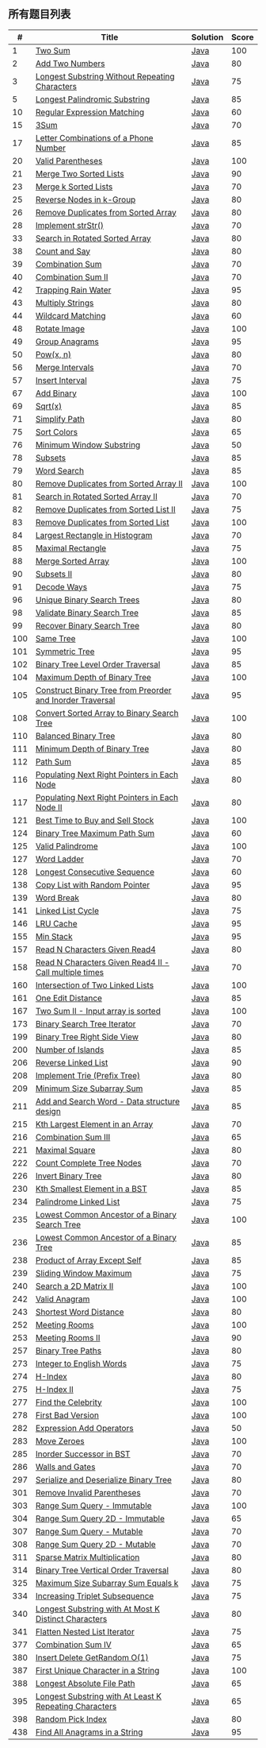 所有题目列表
------

|#|Title|Solution|Score|
|---|----| ----- |----|
|1|[Two Sum](https://leetcode.com/problems/two-sum/)|[Java](https://github.com/dingjikerbo/leetcode/blob/master/solution/src/main/java/com/inuker/solution/TwoSum.java)|100|
|2|[Add Two Numbers](https://leetcode.com/problems/add-two-numbers/)| [Java](https://github.com/dingjikerbo/leetcode/blob/master/solution/src/main/java/com/inuker/solution/AddTwoNumber.java)|80|
|3|[Longest Substring Without Repeating Characters](https://leetcode.com/problems/longest-substring-without-repeating-characters/)| [Java](https://github.com/dingjikerbo/leetcode/blob/master/solution/src/main/java/com/inuker/solution/LongestSubstringWithoutRepeatingCharacters.java)|75|
|5|[Longest Palindromic Substring](https://leetcode.com/problems/longest-palindromic-substring/)| [Java](https://github.com/dingjikerbo/leetcode/blob/master/solution/src/main/java/com/inuker/solution/LongestPalindromicSubstring.java)|85|
|10|[Regular Expression Matching](https://leetcode.com/problems/regular-expression-matching/)| [Java](https://github.com/dingjikerbo/leetcode/blob/master/solution/src/main/java/com/inuker/solution/RegularExpressionMatching.java)|60|
|15|[3Sum](https://leetcode.com/problems/3sum/)| [Java](https://github.com/dingjikerbo/leetcode/blob/master/solution/src/main/java/com/inuker/solution/ThreeSum.java)|70|
|17|[Letter Combinations of a Phone Number](https://leetcode.com/problems/letter-combinations-of-a-phone-number/)| [Java](https://github.com/dingjikerbo/leetcode/blob/master/solution/src/main/java/com/inuker/solution/LetterCombinationOfPhoneNumber.java)|85|
|20|[Valid Parentheses](https://leetcode.com/problems/valid-parentheses/)| [Java](https://github.com/dingjikerbo/leetcode/blob/master/solution/src/main/java/com/inuker/solution/ValidParentheses.java)|100|
|21|[Merge Two Sorted Lists](https://leetcode.com/problems/merge-two-sorted-lists/)| [Java](https://github.com/dingjikerbo/leetcode/blob/master/solution/src/main/java/com/inuker/solution/MergeTwoSortedList.java)|90|
|23|[Merge k Sorted Lists](https://leetcode.com/problems/merge-k-sorted-lists/)| [Java](https://github.com/dingjikerbo/leetcode/blob/master/solution/src/main/java/com/inuker/solution/MergeKSortedList.java)|70|
|25|[Reverse Nodes in k-Group](https://leetcode.com/problems/reverse-nodes-in-k-group/)| [Java](https://github.com/dingjikerbo/leetcode/blob/master/solution/src/main/java/com/inuker/solution/ReverseNodesInKGroup.java)|80|
|26|[Remove Duplicates from Sorted Array](https://leetcode.com/problems/remove-duplicates-from-sorted-array/)| [Java](https://github.com/dingjikerbo/leetcode/blob/master/solution/src/main/java/com/inuker/solution/RemoveDuplicatesFromSortedArray.java)|80|
|28|[ Implement strStr()](https://leetcode.com/problems/implement-strstr/)| [Java](https://github.com/dingjikerbo/leetcode/blob/master/solution/src/main/java/com/inuker/solution/StrStr.java)|70|
|33|[Search in Rotated Sorted Array](https://leetcode.com/problems/search-in-rotated-sorted-array/)| [Java](https://github.com/dingjikerbo/leetcode/blob/master/solution/src/main/java/com/inuker/solution/SearchInRotatedSortedArray.java)|80|
|38|[Count and Say](https://leetcode.com/problems/count-and-say/)| [Java](https://github.com/dingjikerbo/leetcode/blob/master/solution/src/main/java/com/inuker/solution/CountAndSay.java)|80|
|39|[Combination Sum](https://leetcode.com/problems/combination-sum/)| [Java](https://github.com/dingjikerbo/leetcode/blob/master/solution/src/main/java/com/inuker/solution/CombinationSum.java)|70|
|40|[Combination Sum II](https://leetcode.com/problems/combination-sum-ii/)| [Java](https://github.com/dingjikerbo/leetcode/blob/master/solution/src/main/java/com/inuker/solution/CombinationSumII.java)|70|
|42|[Trapping Rain Water](https://leetcode.com/problems/trapping-rain-water/)| [Java](https://github.com/dingjikerbo/leetcode/blob/master/solution/src/main/java/com/inuker/solution/TrappingRainWater.java)|95|
|43|[Multiply Strings](https://leetcode.com/problems/multiply-strings/)| [Java](https://github.com/dingjikerbo/leetcode/blob/master/solution/src/main/java/com/inuker/solution/MultiplyStrings.java)|80|
|44|[Wildcard Matching](https://leetcode.com/problems/wildcard-matching/)| [Java](https://github.com/dingjikerbo/leetcode/blob/master/solution/src/main/java/com/inuker/solution/WildcardMatching.java)|60|
|48|[Rotate Image](https://leetcode.com/problems/rotate-image/)| [Java](https://github.com/dingjikerbo/leetcode/blob/master/solution/src/main/java/com/inuker/solution/RotateImage.java)|100|
|49|[Group Anagrams](https://leetcode.com/problems/anagrams/)| [Java](https://github.com/dingjikerbo/leetcode/blob/master/solution/src/main/java/com/inuker/solution/GroupAnagrams.java)|95|
|50|[Pow(x, n)](https://leetcode.com/problems/powx-n/)| [Java](https://github.com/dingjikerbo/leetcode/blob/master/solution/src/main/java/com/inuker/solution/Pow.java)|80|
|56|[Merge Intervals](https://leetcode.com/problems/merge-intervals/)| [Java](https://github.com/dingjikerbo/leetcode/blob/master/solution/src/main/java/com/inuker/solution/MergeIntervals.java)|70|
|57|[Insert Interval](https://leetcode.com/problems/insert-interval/)| [Java](https://github.com/dingjikerbo/leetcode/blob/master/solution/src/main/java/com/inuker/solution/InsertInterval.java)|75|
|67|[Add Binary](https://leetcode.com/problems/add-binary/)| [Java](https://github.com/dingjikerbo/leetcode/blob/master/solution/src/main/java/com/inuker/solution/AddBinary.java)|100|
|69|[Sqrt(x)](https://leetcode.com/problems/sqrtx/)| [Java](https://github.com/dingjikerbo/leetcode/blob/master/solution/src/main/java/com/inuker/solution/Sqrt.java)|85|
|71|[Simplify Path](https://leetcode.com/problems/simplify-path/)| [Java](https://github.com/dingjikerbo/leetcode/blob/master/solution/src/main/java/com/inuker/solution/SimplifyPath.java)|80|
|75|[Sort Colors](https://leetcode.com/problems/sort-colors/)| [Java](https://github.com/dingjikerbo/leetcode/blob/master/solution/src/main/java/com/inuker/solution/SortColors.java)|65|
|76|[Minimum Window Substring](https://leetcode.com/problems/minimum-window-substring/)| [Java](https://github.com/dingjikerbo/leetcode/blob/master/solution/src/main/java/com/inuker/solution/MinimumWindowSubstring.java)|50|
|78|[Subsets](https://leetcode.com/problems/subsets/)| [Java](https://github.com/dingjikerbo/leetcode/blob/master/solution/src/main/java/com/inuker/solution/Subsets.java)|85|
|79|[Word Search](https://leetcode.com/problems/word-search/)| [Java](https://github.com/dingjikerbo/leetcode/blob/master/solution/src/main/java/com/inuker/solution/WordSearch.java)|85|
|80|[Remove Duplicates from Sorted Array II](https://leetcode.com/problems/remove-duplicates-from-sorted-array-ii/)| [Java](https://github.com/dingjikerbo/leetcode/blob/master/solution/src/main/java/com/inuker/solution/RemoveDuplicatesFromSortedArrayII.java)|100|
|81|[Search in Rotated Sorted Array II](https://leetcode.com/problems/search-in-rotated-sorted-array-ii/)| [Java](https://github.com/dingjikerbo/leetcode/blob/master/solution/src/main/java/com/inuker/solution/SearchInRotatedSortedArrayII.java)|70|
|82|[Remove Duplicates from Sorted List II](https://leetcode.com/problems/remove-duplicates-from-sorted-list-ii/)| [Java](https://github.com/dingjikerbo/leetcode/blob/master/solution/src/main/java/com/inuker/solution/RemoveDuplicatesFromSortedListII.java)|75|
|83|[Remove Duplicates from Sorted List](https://leetcode.com/problems/remove-duplicates-from-sorted-list/)| [Java](https://github.com/dingjikerbo/leetcode/blob/master/solution/src/main/java/com/inuker/solution/RemoveDuplicatesFromSortedList.java)|100|
|84|[Largest Rectangle in Histogram](https://leetcode.com/problems/largest-rectangle-in-histogram/)| [Java](https://github.com/dingjikerbo/leetcode/blob/master/solution/src/main/java/com/inuker/solution/LargestRectangleInHistogram.java)|70|
|85|[Maximal Rectangle](https://leetcode.com/problems/maximal-rectangle/)| [Java](https://github.com/dingjikerbo/leetcode/blob/master/solution/src/main/java/com/inuker/solution/MaximalRectangle.java)|75|
|88|[Merge Sorted Array](https://leetcode.com/problems/merge-sorted-array/)| [Java](https://github.com/dingjikerbo/leetcode/blob/master/solution/src/main/java/com/inuker/solution/MergeSortedArray.java)|100|
|90|[Subsets II](https://leetcode.com/problems/subsets-ii/)| [Java](https://github.com/dingjikerbo/leetcode/blob/master/solution/src/main/java/com/inuker/solution/SubsetsII.java)|80|
|91|[Decode Ways](https://leetcode.com/problems/decode-ways/)| [Java](https://github.com/dingjikerbo/leetcode/blob/master/solution/src/main/java/com/inuker/solution/DecodeWays.java)|75|
|96|[Unique Binary Search Trees](https://leetcode.com/problems/unique-binary-search-trees/)| [Java](https://github.com/dingjikerbo/leetcode/blob/master/solution/src/main/java/com/inuker/solution/UniqueBinarySearchTrees.java)|80|
|98|[Validate Binary Search Tree](https://leetcode.com/problems/validate-binary-search-tree/)| [Java](https://github.com/dingjikerbo/leetcode/blob/master/solution/src/main/java/com/inuker/solution/ValidateBinarySearchTree.java)|85|
|99|[Recover Binary Search Tree](https://leetcode.com/problems/recover-binary-search-tree/)| [Java](https://github.com/dingjikerbo/leetcode/blob/master/solution/src/main/java/com/inuker/solution/RecoverBinarySearchTree.java)|80|
|100|[Same Tree](https://leetcode.com/problems/same-tree/)| [Java](https://github.com/dingjikerbo/leetcode/blob/master/solution/src/main/java/com/inuker/solution/SameTree.java)|100|
|101|[Symmetric Tree](https://leetcode.com/problems/symmetric-tree/)| [Java](https://github.com/dingjikerbo/leetcode/blob/master/solution/src/main/java/com/inuker/solution/SymmetricTree.java)|95|
|102|[Binary Tree Level Order Traversal](https://leetcode.com/problems/binary-tree-level-order-traversal/)| [Java](https://github.com/dingjikerbo/leetcode/blob/master/solution/src/main/java/com/inuker/solution/BinaryTreeLevelOrderTraversal.java)|85|
|104|[Maximum Depth of Binary Tree](https://leetcode.com/problems/maximum-depth-of-binary-tree/)| [Java](https://github.com/dingjikerbo/leetcode/blob/master/solution/src/main/java/com/inuker/solution/MaximumDepthOfBinaryTree.java)|100|
|105|[Construct Binary Tree from Preorder and Inorder Traversal](https://leetcode.com/problems/construct-binary-tree-from-preorder-and-inorder-traversal/)| [Java](https://github.com/dingjikerbo/leetcode/blob/master/solution/src/main/java/com/inuker/solution/ConstructBinaryTreeFromPreorderInorderTraversal.java)|95|
|108|[Convert Sorted Array to Binary Search Tree](https://leetcode.com/problems/convert-sorted-array-to-binary-search-tree/)| [Java](https://github.com/dingjikerbo/leetcode/blob/master/solution/src/main/java/com/inuker/solution/ConvertSortedArrayToBinarySearchTree.java)|100|
|110|[Balanced Binary Tree](https://leetcode.com/problems/balanced-binary-tree/)| [Java](https://github.com/dingjikerbo/leetcode/blob/master/solution/src/main/java/com/inuker/solution/BalancedBinaryTree.java)|80|
|111|[Minimum Depth of Binary Tree](https://leetcode.com/problems/minimum-depth-of-binary-tree/)| [Java](https://github.com/dingjikerbo/leetcode/blob/master/solution/src/main/java/com/inuker/solution/MinimumDepthOfBinaryTree.java)|80|
|112|[Path Sum](https://leetcode.com/problems/path-sum/)| [Java](https://github.com/dingjikerbo/leetcode/blob/master/solution/src/main/java/com/inuker/solution/PathSum.java)|85|
|116|[Populating Next Right Pointers in Each Node](https://leetcode.com/problems/populating-next-right-pointers-in-each-node/)| [Java](https://github.com/dingjikerbo/leetcode/blob/master/solution/src/main/java/com/inuker/solution/PopulatingNextRightPointersInEachNode.java)|80|
|117|[Populating Next Right Pointers in Each Node II](https://leetcode.com/problems/populating-next-right-pointers-in-each-node-ii/)| [Java](https://github.com/dingjikerbo/leetcode/blob/master/solution/src/main/java/com/inuker/solution/PopulatingNextRightPointersInEachNodeII.java)|80|
|121|[Best Time to Buy and Sell Stock](https://leetcode.com/problems/best-time-to-buy-and-sell-stock/)| [Java](https://github.com/dingjikerbo/leetcode/blob/master/solution/src/main/java/com/inuker/solution/BestTimeBuySellStock.java)|100|
|124|[Binary Tree Maximum Path Sum](https://leetcode.com/problems/binary-tree-maximum-path-sum/)| [Java](https://github.com/dingjikerbo/leetcode/blob/master/solution/src/main/java/com/inuker/solution/BinaryTreeMaximumPathSum.java)|60|
|125|[Valid Palindrome](https://leetcode.com/problems/valid-palindrome/)| [Java](https://github.com/dingjikerbo/leetcode/blob/master/solution/src/main/java/com/inuker/solution/ValidPalindrome.java)|100|
|127|[Word Ladder](https://leetcode.com/problems/word-ladder/)| [Java](https://github.com/dingjikerbo/leetcode/blob/master/solution/src/main/java/com/inuker/solution/WordLadder.java)|70|
|128|[Longest Consecutive Sequence](https://leetcode.com/problems/longest-consecutive-sequence/)| [Java](https://github.com/dingjikerbo/leetcode/blob/master/solution/src/main/java/com/inuker/solution/LongestConsecutiveSequence.java)|60|
|138|[Copy List with Random Pointer](https://leetcode.com/problems/copy-list-with-random-pointer/)| [Java](https://github.com/dingjikerbo/leetcode/blob/master/solution/src/main/java/com/inuker/solution/CopyListWithRandomPointer.java)|95|
|139|[Word Break](https://leetcode.com/problems/word-break/)| [Java](https://github.com/dingjikerbo/leetcode/blob/master/solution/src/main/java/com/inuker/solution/WordBreak.java)|80|
|141|[Linked List Cycle](https://leetcode.com/problems/linked-list-cycle/)| [Java](https://github.com/dingjikerbo/leetcode/blob/master/solution/src/main/java/com/inuker/solution/LinkedListCycle.java)|75|
|146|[LRU Cache](https://leetcode.com/problems/lru-cache/)|[Java](https://github.com/dingjikerbo/leetcode/blob/master/solution/src/main/java/com/inuker/solution/LRUCache.java)|95|
|155|[Min Stack](https://leetcode.com/problems/min-stack/)| [Java](https://github.com/dingjikerbo/leetcode/blob/master/solution/src/main/java/com/inuker/solution/MinStack.java)|95|
|157|[Read N Characters Given Read4](https://leetcode.com/problems/read-n-characters-given-read4/)| [Java](https://github.com/dingjikerbo/leetcode/blob/master/solution/src/main/java/com/inuker/solution/ReadNCharactersGivenRead4.java)|80|
|158|[Read N Characters Given Read4 II - Call multiple times](https://leetcode.com/problems/read-n-characters-given-read4-ii-call-multiple-times/)| [Java](https://github.com/dingjikerbo/leetcode/blob/master/solution/src/main/java/com/inuker/solution/ReadNCharactersGivenRead4II.java)|70|
|160|[Intersection of Two Linked Lists](https://leetcode.com/problems/intersection-of-two-linked-lists/)| [Java](https://github.com/dingjikerbo/leetcode/blob/master/solution/src/main/java/com/inuker/solution/IntersectionOfTwoLinkedLists.java)|100|
|161|[One Edit Distance](https://leetcode.com/problems/one-edit-distance/)| [Java](https://github.com/dingjikerbo/leetcode/blob/master/solution/src/main/java/com/inuker/solution/OneEditDistance.java)|85|
|167|[Two Sum II - Input array is sorted](https://leetcode.com/problems/two-sum-ii-input-array-is-sorted/)| [Java](https://github.com/dingjikerbo/leetcode/blob/master/solution/src/main/java/com/inuker/solution/TwoSumII.java)|100|
|173|[Binary Search Tree Iterator](https://leetcode.com/problems/binary-search-tree-iterator/)| [Java](https://github.com/dingjikerbo/leetcode/blob/master/solution/src/main/java/com/inuker/solution/BSTIterator.java)|70|
|199|[Binary Tree Right Side View](https://leetcode.com/problems/binary-tree-right-side-view/)| [Java](https://github.com/dingjikerbo/leetcode/blob/master/solution/src/main/java/com/inuker/solution/BinaryTreeRightSideView.java)|80|
|200|[Number of Islands](https://leetcode.com/problems/number-of-islands/)| [Java](https://github.com/dingjikerbo/leetcode/blob/master/solution/src/main/java/com/inuker/solution/NumberOfIslands.java)|85|
|206|[Reverse Linked List](https://leetcode.com/problems/reverse-linked-list/)| [Java](https://github.com/dingjikerbo/leetcode/blob/master/solution/src/main/java/com/inuker/solution/ReverseLinkedList.java)|90|
|208|[Implement Trie (Prefix Tree)](https://leetcode.com/problems/implement-trie-prefix-tree/)| [Java](https://github.com/dingjikerbo/leetcode/blob/master/solution/src/main/java/com/inuker/solution/Trie.java)|80|
|209|[Minimum Size Subarray Sum](https://leetcode.com/problems/minimum-size-subarray-sum/)| [Java](https://github.com/dingjikerbo/leetcode/blob/master/solution/src/main/java/com/inuker/solution/MinimumSizeSubarraySum.java)|85|
|211|[Add and Search Word - Data structure design](https://leetcode.com/problems/add-and-search-word-data-structure-design/)| [Java](https://github.com/dingjikerbo/leetcode/blob/master/solution/src/main/java/com/inuker/solution/WordDictionary.java)|85|
|215|[Kth Largest Element in an Array](https://leetcode.com/problems/kth-largest-element-in-an-array/)| [Java](https://github.com/dingjikerbo/leetcode/blob/master/solution/src/main/java/com/inuker/solution/KthLargestElementInArray.java)|70|
|216|[Combination Sum III](https://leetcode.com/problems/combination-sum-iii/)| [Java](https://github.com/dingjikerbo/leetcode/blob/master/solution/src/main/java/com/inuker/solution/CombinationSumIII.java)|65|
|221|[Maximal Square](https://leetcode.com/problems/maximal-square/)| [Java](https://github.com/dingjikerbo/leetcode/blob/master/solution/src/main/java/com/inuker/solution/MaximalSquare.java)|80|
|222|[Count Complete Tree Nodes](https://leetcode.com/problems/count-complete-tree-nodes/)| [Java](https://github.com/dingjikerbo/leetcode/blob/master/solution/src/main/java/com/inuker/solution/CountCompleteTreeNodes.java)|70|
|226|[Invert Binary Tree](https://leetcode.com/problems/invert-binary-tree/)| [Java](https://github.com/dingjikerbo/leetcode/blob/master/solution/src/main/java/com/inuker/solution/InvertBinaryTree.java)|80|
|230|[Kth Smallest Element in a BST](https://leetcode.com/problems/kth-smallest-element-in-a-bst/)| [Java](https://github.com/dingjikerbo/leetcode/blob/master/solution/src/main/java/com/inuker/solution/KthSmallestElementInBST.java)|85|
|234|[Palindrome Linked List](https://leetcode.com/problems/palindrome-linked-list/)| [Java](https://github.com/dingjikerbo/leetcode/blob/master/solution/src/main/java/com/inuker/solution/PalindromeLinkedList.java)|75|
|235|[Lowest Common Ancestor of a Binary Search Tree](https://leetcode.com/problems/lowest-common-ancestor-of-a-binary-search-tree/)|[Java](https://github.com/dingjikerbo/leetcode/blob/master/solution/src/main/java/com/inuker/solution/LowestCommonAncestorOfBinarySearchTree.java)|100|
|236|[Lowest Common Ancestor of a Binary Tree](https://leetcode.com/problems/lowest-common-ancestor-of-a-binary-tree/)| [Java](https://github.com/dingjikerbo/leetcode/blob/master/solution/src/main/java/com/inuker/solution/LowestCommonAncestorOfBinaryTree.java)|85|
|238|[Product of Array Except Self](https://leetcode.com/problems/product-of-array-except-self/)| [Java](https://github.com/dingjikerbo/leetcode/blob/master/solution/src/main/java/com/inuker/solution/ProductOfArrayExceptSelf.java)|85|
|239|[Sliding Window Maximum](https://leetcode.com/problems/sliding-window-maximum/)| [Java](https://github.com/dingjikerbo/leetcode/blob/master/solution/src/main/java/com/inuker/solution/SlidingWindowMaximum.java)|75|
|240|[Search a 2D Matrix II](https://leetcode.com/problems/search-a-2d-matrix-ii/)| [Java](https://github.com/dingjikerbo/leetcode/blob/master/solution/src/main/java/com/inuker/solution/Search2DMatrixII.java)|100|
|242|[Valid Anagram](https://leetcode.com/problems/valid-anagram/)| [Java](https://github.com/dingjikerbo/leetcode/blob/master/solution/src/main/java/com/inuker/solution/ValidAnagram.java)|100|
|243|[Shortest Word Distance](https://leetcode.com/problems/shortest-word-distance/)| [Java](https://github.com/dingjikerbo/leetcode/blob/master/solution/src/main/java/com/inuker/solution/ShortestWordDistance.java)|80|
|252|[Meeting Rooms](https://leetcode.com/problems/meeting-rooms/)| [Java](https://github.com/dingjikerbo/leetcode/blob/master/solution/src/main/java/com/inuker/solution/MeetingRooms.java)|100|
|253|[Meeting Rooms II](https://leetcode.com/problems/meeting-rooms-ii/)| [Java](https://github.com/dingjikerbo/leetcode/blob/master/solution/src/main/java/com/inuker/solution/MeetingRoomsII.java)|90|
|257|[Binary Tree Paths](https://leetcode.com/problems/binary-tree-paths/)| [Java](https://github.com/dingjikerbo/leetcode/blob/master/solution/src/main/java/com/inuker/solution/BinaryTreePaths.java)|80|
|273|[Integer to English Words](https://leetcode.com/problems/integer-to-english-words/)| [Java](https://github.com/dingjikerbo/leetcode/blob/master/solution/src/main/java/com/inuker/solution/IntegerToEnglishWords.java)|75|
|274|[H-Index](https://leetcode.com/problems/h-index/)| [Java](https://github.com/dingjikerbo/leetcode/blob/master/solution/src/main/java/com/inuker/solution/HIndex.java)|80|
|275|[H-Index II](https://leetcode.com/problems/h-index-ii/)| [Java](https://github.com/dingjikerbo/leetcode/blob/master/solution/src/main/java/com/inuker/solution/HIndexII.java)|75|
|277|[Find the Celebrity](https://leetcode.com/problems/find-the-celebrity/)| [Java](https://github.com/dingjikerbo/leetcode/blob/master/solution/src/main/java/com/inuker/solution/FindCelebrity.java)|100|
|278|[First Bad Version](https://leetcode.com/problems/first-bad-version/)| [Java](https://github.com/dingjikerbo/leetcode/blob/master/solution/src/main/java/com/inuker/solution/FirstBadVersion.java)|100|
|282|[Expression Add Operators](https://leetcode.com/problems/expression-add-operators/)| [Java](https://github.com/dingjikerbo/leetcode/blob/master/solution/src/main/java/com/inuker/solution/ExpressionAddOperators.java)|50|
|283|[Move Zeroes](https://leetcode.com/problems/move-zeroes/)| [Java](https://github.com/dingjikerbo/leetcode/blob/master/solution/src/main/java/com/inuker/solution/MoveZeroes.java)|100|
|285|[Inorder Successor in BST](https://leetcode.com/problems/inorder-successor-in-bst/)| [Java](https://github.com/dingjikerbo/leetcode/blob/master/solution/src/main/java/com/inuker/solution/InorderSuccessorInBST.java)|70|
|286|[Walls and Gates](https://leetcode.com/problems/walls-and-gates/)| [Java](https://github.com/dingjikerbo/leetcode/blob/master/solution/src/main/java/com/inuker/solution/WallsAndGates.java)|70|
|297|[Serialize and Deserialize Binary Tree](https://leetcode.com/problems/serialize-and-deserialize-binary-tree/)|[Java](https://github.com/dingjikerbo/leetcode/blob/master/solution/src/main/java/com/inuker/solution/Codec.java)|80|
|301|[Remove Invalid Parentheses](https://leetcode.com/problems/remove-invalid-parentheses/)| [Java](https://github.com/dingjikerbo/leetcode/blob/master/solution/src/main/java/com/inuker/solution/RemoveInvalidParentheses.java)|70|
|303|[Range Sum Query - Immutable](https://leetcode.com/problems/range-sum-query-immutable/)| [Java](https://github.com/dingjikerbo/leetcode/blob/master/solution/src/main/java/com/inuker/solution/NumArray.java)|100|
|304|[Range Sum Query 2D - Immutable](https://leetcode.com/problems/range-sum-query-2d-immutable/)| [Java](https://github.com/dingjikerbo/leetcode/blob/master/solution/src/main/java/com/inuker/solution/NumMatrix.java)|65|
|307|[Range Sum Query - Mutable](https://leetcode.com/problems/range-sum-query-mutable/)| [Java](https://github.com/dingjikerbo/leetcode/blob/master/solution/src/main/java/com/inuker/solution/NumArrayII.java)|70|
|308|[Range Sum Query 2D - Mutable](https://leetcode.com/problems/range-sum-query-2d-mutable/)| [Java](https://github.com/dingjikerbo/leetcode/blob/master/solution/src/main/java/com/inuker/solution/NumMatrixII.java)|70|
|311|[Sparse Matrix Multiplication](https://leetcode.com/problems/sparse-matrix-multiplication/)| [Java](https://github.com/dingjikerbo/leetcode/blob/master/solution/src/main/java/com/inuker/solution/SparseMatrixMultiplication.java)|80|
|314|[Binary Tree Vertical Order Traversal](https://leetcode.com/problems/binary-tree-vertical-order-traversal/)| [Java](https://github.com/dingjikerbo/leetcode/blob/master/solution/src/main/java/com/inuker/solution/BinaryTreeVerticalOrderTraversal.java)|80|
|325|[Maximum Size Subarray Sum Equals k](https://leetcode.com/problems/maximum-size-subarray-sum-equals-k/)| [Java](https://github.com/dingjikerbo/leetcode/blob/master/solution/src/main/java/com/inuker/solution/MaximumSizeSubarraySumEqualsK.java)|75|
|334|[Increasing Triplet Subsequence](https://leetcode.com/problems/increasing-triplet-subsequence/)| [Java](https://github.com/dingjikerbo/leetcode/blob/master/solution/src/main/java/com/inuker/solution/IncreasingTripletSubsequence.java)|75|
|340|[Longest Substring with At Most K Distinct Characters](https://leetcode.com/problems/longest-substring-with-at-most-k-distinct-characters/)| [Java](https://github.com/dingjikerbo/leetcode/blob/master/solution/src/main/java/com/inuker/solution/LongestSubstringWithAtMostKDistinctCharacters.java)|80|
|341|[Flatten Nested List Iterator](https://leetcode.com/problems/flatten-nested-list-iterator/)| [Java](https://github.com/dingjikerbo/leetcode/blob/master/solution/src/main/java/com/inuker/solution/NestedIterator.java)|75|
|377|[Combination Sum IV](https://leetcode.com/problems/combination-sum-iv/)| [Java](https://github.com/dingjikerbo/leetcode/blob/master/solution/src/main/java/com/inuker/solution/combinationSum4.java)|65|
|380|[Insert Delete GetRandom O(1)](https://leetcode.com/problems/insert-delete-getrandom-o1/)| [Java](https://github.com/dingjikerbo/leetcode/blob/master/solution/src/main/java/com/inuker/solution/RandomizedSet.java)|75|
|387|[First Unique Character in a String](https://leetcode.com/problems/first-unique-character-in-a-string/)| [Java](https://github.com/dingjikerbo/leetcode/blob/master/solution/src/main/java/com/inuker/solution/FirstUniqueCharacterInAString.java)|100|
|388|[Longest Absolute File Path](https://leetcode.com/problems/longest-absolute-file-path/)| [Java](https://github.com/dingjikerbo/leetcode/blob/master/solution/src/main/java/com/inuker/solution/LongestAbsoluteFilePath.java)|65|
|395|[Longest Substring with At Least K Repeating Characters](https://leetcode.com/problems/longest-substring-with-at-least-k-repeating-characters/)| [Java](https://github.com/dingjikerbo/leetcode/blob/master/solution/src/main/java/com/inuker/solution/LongestSubstringWithAtLeastKRepeatingCharacters.java)|65|
|398|[Random Pick Index](https://leetcode.com/problems/random-pick-index/)| [Java](https://github.com/dingjikerbo/leetcode/blob/master/solution/src/main/java/com/inuker/solution/RandomPickIndex.java)|80|
|438|[Find All Anagrams in a String](https://leetcode.com/problems/find-all-anagrams-in-a-string/)| [Java](https://github.com/dingjikerbo/leetcode/blob/master/solution/src/main/java/com/inuker/solution/FindAllAnagramsInString.java)|95|